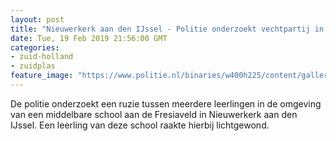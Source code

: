 ```yaml
---
layout: post
title: "Nieuwerkerk aan den IJssel - Politie onderzoekt vechtpartij in Nieuwerkerk aan den IJssel"
date: Tue, 19 Feb 2019 21:56:00 GMT
categories: 
- zuid-holland 
- zuidplas 
feature_image: "https://www.politie.nl/binaries/w400h225/content/gallery/politie/nieuws/2017/november/06-dh/afzetlint.jpg"
---
```


De politie onderzoekt een ruzie tussen meerdere leerlingen in de omgeving van een middelbare school aan de Fresiaveld in Nieuwerkerk aan den IJssel. Een leerling van deze school raakte hierbij lichtgewond.

